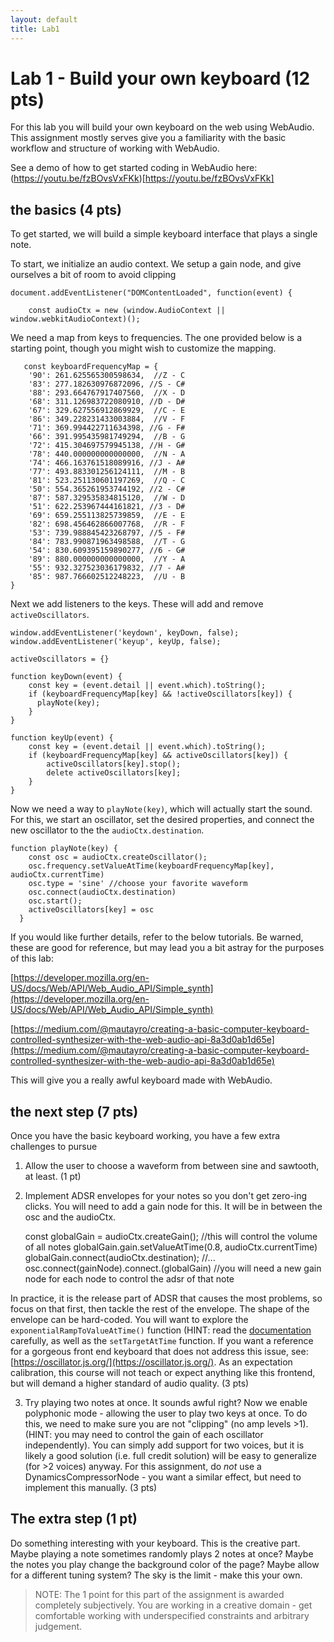 ```yaml
---
layout: default
title: Lab1
---
```


# Lab 1 - Build your own keyboard (12 pts)

For this lab you will build your own keyboard on the web using WebAudio.
This assignment mostly serves give you a familiarity with the basic workflow and structure of working with WebAudio.

See a demo of how to get started coding in WebAudio here: (https://youtu.be/fzBOvsVxFKk)[https://youtu.be/fzBOvsVxFKk]

## the basics (4 pts)

To get started, we will build a simple keyboard interface that plays a single note.

To start, we initialize an audio context. We setup a gain node, and give ourselves a bit of room to avoid clipping

    document.addEventListener("DOMContentLoaded", function(event) {

        const audioCtx = new (window.AudioContext || window.webkitAudioContext)();

We need a map from keys to frequencies. The one provided below is a starting point, though you might wish to customize the mapping.

       const keyboardFrequencyMap = {
        '90': 261.625565300598634,  //Z - C
        '83': 277.182630976872096, //S - C#
        '88': 293.664767917407560,  //X - D
        '68': 311.126983722080910, //D - D#
        '67': 329.627556912869929,  //C - E
        '86': 349.228231433003884,  //V - F
        '71': 369.994422711634398, //G - F#
        '66': 391.995435981749294,  //B - G
        '72': 415.304697579945138, //H - G#
        '78': 440.000000000000000,  //N - A
        '74': 466.163761518089916, //J - A#
        '77': 493.883301256124111,  //M - B
        '81': 523.251130601197269,  //Q - C
        '50': 554.365261953744192, //2 - C#
        '87': 587.329535834815120,  //W - D
        '51': 622.253967444161821, //3 - D#
        '69': 659.255113825739859,  //E - E
        '82': 698.456462866007768,  //R - F
        '53': 739.988845423268797, //5 - F#
        '84': 783.990871963498588,  //T - G
        '54': 830.609395159890277, //6 - G#
        '89': 880.000000000000000,  //Y - A
        '55': 932.327523036179832, //7 - A#
        '85': 987.766602512248223,  //U - B
    }

Next we add listeners to the keys. These will add and remove ```activeOscillators```.

    window.addEventListener('keydown', keyDown, false);
    window.addEventListener('keyup', keyUp, false);

    activeOscillators = {}

    function keyDown(event) {
        const key = (event.detail || event.which).toString();
        if (keyboardFrequencyMap[key] && !activeOscillators[key]) {
          playNote(key);
        }
    }

    function keyUp(event) {
        const key = (event.detail || event.which).toString();
        if (keyboardFrequencyMap[key] && activeOscillators[key]) {
            activeOscillators[key].stop();
            delete activeOscillators[key];
        }
    }

Now we need a way to ```playNote(key)```, which will actually start the sound. For this, we start an oscillator, set the desired properties, and connect the new oscillator to the the ```audioCtx.destination```.

    function playNote(key) {
        const osc = audioCtx.createOscillator();
        osc.frequency.setValueAtTime(keyboardFrequencyMap[key], audioCtx.currentTime)
        osc.type = 'sine' //choose your favorite waveform
        osc.connect(audioCtx.destination)
        osc.start();
        activeOscillators[key] = osc
      }

If you would like further details, refer to the below tutorials. Be warned, these are good for reference, but may lead you a bit astray for the purposes of this lab:

[https://developer.mozilla.org/en-US/docs/Web/API/Web_Audio_API/Simple_synth](https://developer.mozilla.org/en-US/docs/Web/API/Web_Audio_API/Simple_synth)

[https://medium.com/@mautayro/creating-a-basic-computer-keyboard-controlled-synthesizer-with-the-web-audio-api-8a3d0ab1d65e](https://medium.com/@mautayro/creating-a-basic-computer-keyboard-controlled-synthesizer-with-the-web-audio-api-8a3d0ab1d65e)

This will give you a really awful keyboard made with WebAudio.

## the next step (7 pts)

Once you have the basic keyboard working, you have a few extra challenges to pursue

1) Allow the user to choose a waveform from between sine and sawtooth, at least. (1 pt)

2) Implement ADSR envelopes for your notes so you don't get zero-ing clicks. You will need to add a gain node for this. It will be in between the osc and the audioCtx.

    const globalGain = audioCtx.createGain(); //this will control the volume of all notes
    globalGain.gain.setValueAtTime(0.8, audioCtx.currentTime)
    globalGain.connect(audioCtx.destination);
    //...
    osc.connect(gainNode).connect.(globalGain) //you will need a new gain node for each node to control the adsr of that note

In practice, it is the release part of ADSR that causes the most problems, so focus on that first, then tackle the rest of the envelope. The shape of the envelope can be hard-coded. You will want to explore the ```exponentialRampToValueAtTime()``` function (HINT: read the [documentation](https://developer.mozilla.org/en-US/docs/Web/API/AudioParam/exponentialRampToValueAtTime) carefully, as well as the ```setTargetAtTime``` function. If you want a reference for a gorgeous front end keyboard that does not address this issue, see: [https://oscillator.js.org/](https://oscillator.js.org/). As an expectation calibration, this course will not teach or expect anything like this frontend, but will demand a higher standard of audio quality. (3 pts)

3) Try playing two notes at once. It sounds awful right? Now we enable polyphonic mode - allowing the user to play two keys at once. To do this, we need to make sure you are not "clipping" (no amp levels >1). (HINT: you may need to control the gain of each oscillator independently). You can simply add support for two voices, but it is likely a good solution (i.e. full credit solution) will be easy to generalize (for >2 voices) anyway. For this assignment, do *not* use a DynamicsCompressorNode - you want a similar effect, but need to implement this manually. (3 pts)

## The extra step (1 pt)

Do something interesting with your keyboard. 
This is the creative part. 
Maybe playing a note sometimes randomly plays 2 notes at once?
Maybe the notes you play change the background color of the page?
Maybe allow for a different tuning system?
The sky is the limit - make this your own.

> NOTE: The 1 point for this part of the assignment is awarded completely subjectively. You are working in a creative domain - get comfortable working with underspecified constraints and arbitrary judgement.

